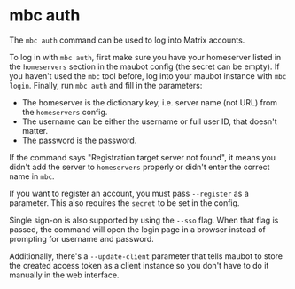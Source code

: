 # mbc auth

The `mbc auth` command can be used to log into Matrix accounts.

To log in with `mbc auth`, first make sure you have your homeserver listed in
the `homeservers` section in the maubot config (the secret can be empty). If you
haven't used the `mbc` tool before, log into your maubot instance  with
`mbc login`. Finally, run `mbc auth` and fill in the parameters:

* The homeserver is the dictionary key, i.e. server name (not URL) from
  the `homeservers` config.
* The username can be either the username or full user ID, that doesn't matter.
* The password is the password.

If the command says "Registration target server not found", it means you didn't
add the server to `homeservers` properly or didn't enter the correct name in
`mbc`.

If you want to register an account, you must pass `--register` as a parameter.
This also requires the `secret` to be set in the config.

Single sign-on is also supported by using the `--sso` flag. When that flag is
passed, the command will open the login page in a browser instead of prompting
for username and password.

Additionally, there's a `--update-client` parameter that tells maubot to store
the created access token as a client instance so you don't have to do it
manually in the web interface.
